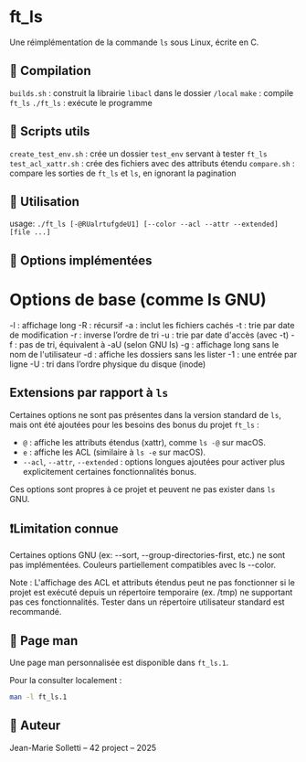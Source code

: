 # ft_ls
Une réimplémentation de la commande `ls` sous Linux, écrite en C.

## 🔧 Compilation
`builds.sh` : construit la librairie `libacl` dans le dossier `/local`
`make`      : compile `ft_ls`
`./ft_ls`   : exécute le programme

## 🔧 Scripts utils
`create_test_env.sh`    : crée un dossier `test_env` servant à tester `ft_ls`
`test_acl_xattr.sh`     : crée des fichiers avec des attributs étendu
`compare.sh`            : compare les sorties de `ft_ls` et `ls`, en ignorant la pagination

## 🚀 Utilisation
usage: `./ft_ls [-@RUalrtufgdeU1] [--color --acl --attr --extended][file ...]`

## 🧩 Options implémentées

# Options de base (comme ls GNU)
-l : affichage long
-R : récursif
-a : inclut les fichiers cachés
-t : trie par date de modification
-r : inverse l’ordre de tri
-u : trie par date d'accès (avec -t)
-f : pas de tri, équivalent à -aU (selon GNU ls)
-g : affichage long sans le nom de l'utilisateur
-d : affiche les dossiers sans les lister
-1 : une entrée par ligne
-U : tri dans l’ordre physique du disque (inode)

## Extensions par rapport à `ls`

Certaines options ne sont pas présentes dans la version standard de `ls`, mais ont été ajoutées pour les besoins des bonus du projet `ft_ls` :

- `@` : affiche les attributs étendus (xattr), comme `ls -@` sur macOS.
- `e` : affiche les ACL (similaire à `ls -e` sur macOS).
- `--acl`, `--attr`, `--extended` : options longues ajoutées pour activer plus explicitement certaines fonctionnalités bonus.

Ces options sont propres à ce projet et peuvent ne pas exister dans `ls` GNU.

## ❗Limitation connue
Certaines options GNU (ex: --sort, --group-directories-first, etc.) ne sont pas implémentées.
Couleurs partiellement compatibles avec ls --color.

Note : L'affichage des ACL et attributs étendus peut ne pas fonctionner si le projet est exécuté depuis un répertoire temporaire (ex. /tmp) ne supportant pas ces fonctionnalités. Tester dans un répertoire utilisateur standard est recommandé.


## 📘 Page man

Une page man personnalisée est disponible dans `ft_ls.1`.

Pour la consulter localement :

```bash
man -l ft_ls.1
```

## 👤 Auteur

Jean-Marie Solletti – 42 project – 2025
